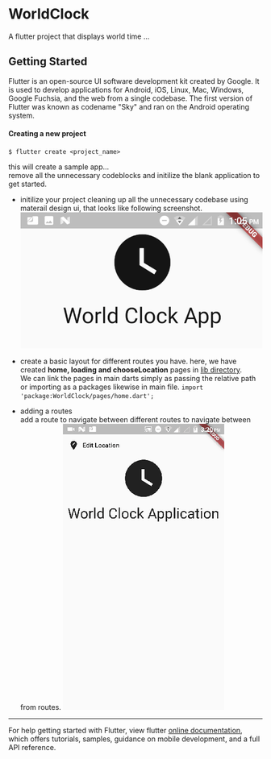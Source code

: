 # WorldClock

A flutter project that displays world time ... 

## Getting Started
Flutter is an open-source UI software development kit created by Google. It is used to develop applications for Android, iOS, Linux, Mac, Windows, Google Fuchsia, and the web from a single codebase. The first version of Flutter was known as codename "Sky" and ran on the Android operating system.  

#### Creating a new project 
```shell
$ flutter create <project_name>
```
this will create a sample app...  
remove all the unnecessary codeblocks and initilize the blank application to get started.  

- initilize your project cleaning up all the unnecessary codebase using materail design ui, that looks like following screenshot.  
![InitialAppScreen](./screenshots/InitialAppScreen.png)

- create a basic layout for different routes you have. 
here, we have created **home, loading and chooseLocation** pages in [lib directory](https://github.com/aakritsubedi/World-Time-App/tree/master/lib).   
We can link the pages in main darts simply as passing the relative path or importing as a packages likewise in main file.
`import 'package:WorldClock/pages/home.dart';`

- adding a routes  
add a route to navigate between different routes to navigate between from routes.
![Routing](./screenshots/routing.gif)

---
For help getting started with Flutter, view flutter
[online documentation](https://flutter.dev/docs), which offers tutorials,
samples, guidance on mobile development, and a full API reference.
